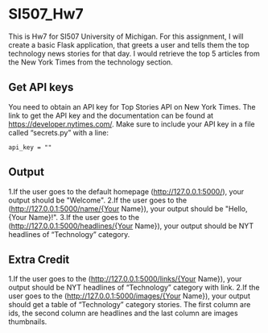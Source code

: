 # SI507_Hw7

This is Hw7 for SI507 University of Michigan. For this assignment, I will create a basic Flask application, that greets a user
and tells them the top technology news stories for that day. I would retrieve the top 5 articles from the New York Times from the technology section.

## Get API keys

You need to obtain an API key for Top Stories API on New York Times. The link to get the API key and the documentation can be found at https://developer.nytimes.com/. Make sure to include your API key in a file called “secrets.py” with a line:
```
api_key = ""
```
## Output
1.If the user goes to the default homepage (http://127.0.0.1:5000/), your output should be "Welcome".
2.If the user goes to the (http://127.0.0.1:5000/name/{Your Name}), your output should be "Hello, {Your Name}!".
3.If the user goes to the (http://127.0.0.1:5000/headlines/{Your Name}), your output should be NYT headlines of “Technology” category.

## Extra Credit
1.If the user goes to the (http://127.0.0.1:5000/links/{Your Name}), your output should be NYT headlines of “Technology” category with link.
2.If the user goes to the (http://127.0.0.1:5000/images/{Your Name}), your output should get a table of “Technology” category stories. The first column are ids, the second column are headlines and the last column are images thumbnails.


